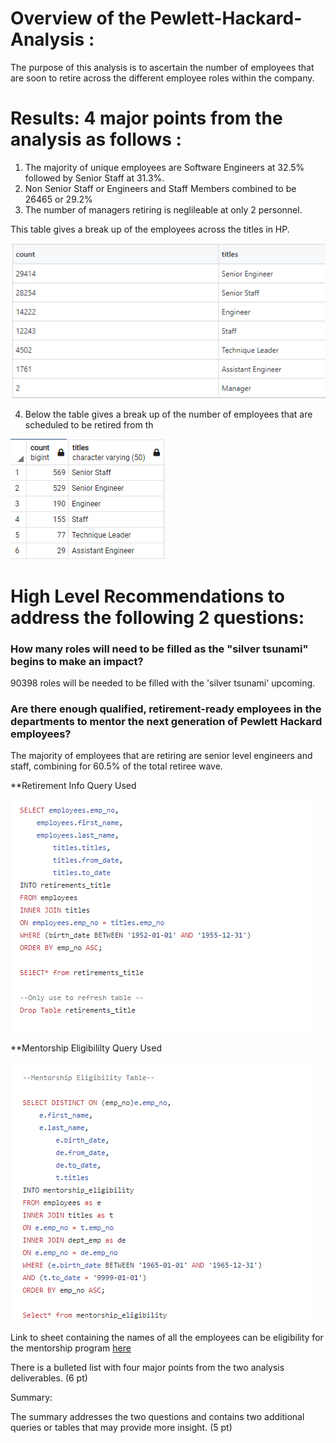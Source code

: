 # Overview of the Pewlett-Hackard-Analysis : 

The purpose of this analysis is to ascertain the number of employees that are soon to retire across the different employee roles within the company. 


# Results: 4 major points from the analysis as follows : 


1) The majority of unique employees  are Software Engineers at 32.5% followed by Senior Staff at 31.3%. 
2) Non Senior Staff or Engineers and Staff Members combined to be 26465 or 29.2%
3) The number of managers retiring is neglileable at only 2 personnel. 

This table gives a break up of the employees across the titles in HP. 

![](https://github.com/ishan9220/Pewlett-Hackard-Analysis/blob/main/Group%20By%20Emp%20Info.png)

4) Below the table gives a break up of the number of employees that are scheduled to be retired from th

![](https://github.com/ishan9220/Pewlett-Hackard-Analysis/blob/main/Mentorship_eligibilit%20by%20group.png)


# High Level Recommendations to address the following 2 questions: 

### How many roles will need to be filled as the "silver tsunami" begins to make an impact?

90398 roles will be needed to be filled with the 'silver tsunami' upcoming. 

### Are there enough qualified, retirement-ready employees in the departments to mentor the next generation of Pewlett Hackard employees?

The majority of employees that are retiring are senior level engineers and staff, combining for 60.5% of the total retiree wave. 


**Retirement Info Query Used 

![](https://github.com/ishan9220/Pewlett-Hackard-Analysis/blob/main/Retirement%20Info%20Query.png)

**Mentorship Eligibililty Query Used 

![](https://github.com/ishan9220/Pewlett-Hackard-Analysis/blob/main/Mentorship_eligibility.png)

Link to sheet containing the names of all the employees can be eligibility for the mentorship program [here](https://github.com/ishan9220/Pewlett-Hackard-Analysis/blob/main/Mentorship_eligibility.csv)

There is a bulleted list with four major points from the two analysis deliverables. (6 pt)

Summary:

The summary addresses the two questions and contains two additional queries or tables that may provide more insight. (5 pt)
